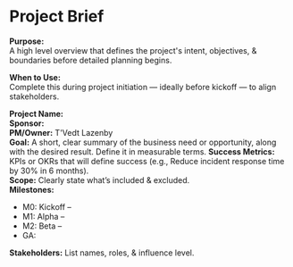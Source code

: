 # Project Brief

**Purpose:**  
A high level overview that defines the project's intent, objectives, & boundaries before detailed planning begins.

**When to Use:**  
Complete this during project initiation — ideally before kickoff — to align stakeholders.

**Project Name:**  
**Sponsor:**  
**PM/Owner:** T'Vedt Lazenby  
**Goal:** A short, clear summary of the business need or opportunity, along with the desired result. Define it in measurable terms. 
**Success Metrics:** KPIs or OKRs that will define success (e.g., Reduce incident response time by 30% in 6 months).  
**Scope:** Clearly state what’s included & excluded.  
**Milestones:**  
- M0: Kickoff –  
- M1: Alpha –  
- M2: Beta –  
- GA:  

**Stakeholders:** List names, roles, & influence level.
